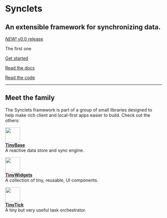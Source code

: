# Synclets

<section id="hero">
  <h2>
    An extensible framework for synchronizing data.
  </h2>
</section>

<a href='/guides/releases/#v0-0'><em>NEW!</em> v0.0 release</a>

<span id="one-with">The first one</span>

<a class='start' href='/guides/getting-started/'>Get started</a>

<a href='/api/synclets'>Read the docs</a>

<a href='https://github.com/tinyplex/synclets'>Read the code</a>

---

<section id="family">
  <h2>Meet the family</h2>
  <p>The Synclets framework is part of a group of small libraries designed to help make rich client and local-first apps easier to build. Check out the others:</p>

  <p>
    <a href='https://tinybase.org' target='_blank'>
      <img width="48" src="https://tinybase.org/favicon.svg?asImg" />
      <br/>
      <b>TinyBase</b>
    </a>
    <br />A reactive data store and sync engine.
  </p>

  <p>
    <a href='https://tinywidgets.org' target='_blank'>
      <img width="48" src="https://tinywidgets.org/favicon.svg?asImg" />
      <br/>
      <b>TinyWidgets</b>
    </a>
    <br />A collection of tiny, reusable, UI components.
  </p>

  <p>
    <a href='https://tinytick.org' target='_blank'>
      <img width="48" src="https://tinytick.org/favicon.svg?asImg" />
      <br />
      <b>TinyTick</b>
    </a>
    <br />A tiny but very useful task orchestrator.
  </p>
</section>
